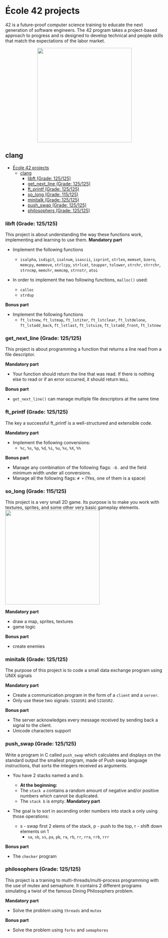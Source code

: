 # École 42 projects
42 is a future-proof computer science training to educate the next generation of software engineers. The 42 program takes a project-based approach to progress and is designed to develop technical and people skills that match the expectations of the labor market.
<div align="center">
  <img src="https://upload.wikimedia.org/wikipedia/commons/thumb/8/8d/42_Logo.svg/1024px-42_Logo.svg.png" width="300" height="300" />
</div>

## clang
- [École 42 projects](#école-42-projects)
  - [clang](#clang)
    - [libft (Grade: 125/125)](#libft-grade-125125)
    - [get\_next\_line (Grade: 125/125)](#get_next_line-grade-125125)
    - [ft\_printf (Grade: 125/125)](#ft_printf-grade-125125)
    - [so\_long (Grade: 115/125)](#so_long-grade-115125)
    - [minitalk (Grade: 125/125)](#minitalk-grade-125125)
    - [push\_swap (Grade: 125/125)](#push_swap-grade-125125)
    - [philosophers (Grade: 125/125)](#philosophers-grade-125125)

### libft (Grade: 125/125)
This project is about understanding the way these functions work, implementing and learning to use them.
**Mandatory part**

- Implement the following functions
  - `isalpha`, `isdigit`, `isalnum`, `isascii`, `isprint`, `strlen`, `memset`, `bzero`, `memcpy`, `memmove`, `strlcpy`, `strlcat`, `toupper`, `tolower`, `strchr`, `strrchr`, `strncmp`, `memchr`, `memcmp`, `strnstr`, `atoi`

- In order to implement the two following functions, `malloc()` used:
  - `calloc`
  - `strdup`

**Bonus part**
- Implement the following functions
  - `ft_lstnew`, `ft_lstmap`, `ft_lstiter`, `ft_lstclear`, `ft_lstdelone`, `ft_lstadd_back`, `ft_lstlast`, `ft_lstsize`, `ft_lstadd_front`, `ft_lstnew`

### get_next_line (Grade: 125/125)
This project is about programming a function that returns a line read from a file descriptor.

**Mandatory part**
- Your function should return the line that was read. If there is nothing else to read or if an error occurred, it should return `NULL` 

**Bonus part**
- `get_next_line()` can manage multiple file descriptors at the same time


### ft_printf (Grade: 125/125)
The key a successful ft_printf is a well-structured and extensible code.

**Mandatory part**
- Implement the following conversions:
   - `%c`, `%s`, `%p`, `%d`, `%i`, `%u`, `%x`, `%X`, `%%` 

**Bonus part**
- Manage any combination of the following flags: `-0.` and the field minimum width under all conversions.
- Manage all the following flags: `# +` (Yes, one of them is a space)


### so_long (Grade: 115/125)
This project is a very small 2D game. Its purpose is to make you work with textures, sprites, and some other very basic gameplay elements.
  <img src="https://sun9-east.userapi.com/sun9-32/s/v1/ig2/ZjsCd8o_K9arYXn-OWA2RYeata5_Pakw-VFjaw0T4JAbZq6rvc7QwrsK-loaCUMgn-b61CalvZZ53hqZlFfeDESa.jpg?size=762x342&quality=96&type=album" height="300" />

**Mandatory part**
- draw a map, sprites, textures
- game logic

**Bonus part**
- create enemies


### minitalk (Grade: 125/125)
The purpose of this project is to code a small data exchange program using UNIX signals

**Mandatory part**
- Create a communication program in the form of a `client` and a `server`.
- Only use these two signals: `SIGUSR1` and `SIGUSR2`.

**Bonus part**
- The server acknowledges every message received by sending back a signal to the client.
- Unicode characters support

### push_swap (Grade: 125/125)
Write a program in C called `push_swap` which calculates and displays on the standard output the smallest program, made of Push swap language instructions, that sorts the integers received as arguments.

- You have 2 stacks named a and b.
  - **At the beginning:**
  - The `stack a` contains a random amount of negative and/or positive numbers which cannot be duplicated.
  - The `stack b` is empty.
**Mandatory part**

- The goal is to sort in ascending order numbers into stack a only using those operations:
  - s - swap first 2 elems of the stack, p - push to the top, r - shift down elements on 1
    - `sa`, `sb`, `ss`, `pa`, `pb`, `ra`, `rb`, `rr`, `rra`, `rrb`, `rrr`

**Bonus part**
- The `checker` program

### philosophers (Grade: 125/125)
This project is a training to multi-threads/multi-process programming with the use of mutex and semaphore. 
It contains 2 different programs simulating a twist of the famous Dining Philosophers problem.

**Mandatory part**
- Solve the problem using `threads` and `mutex`

**Bonus part**
- Solve the problem using `forks` and `semaphores`